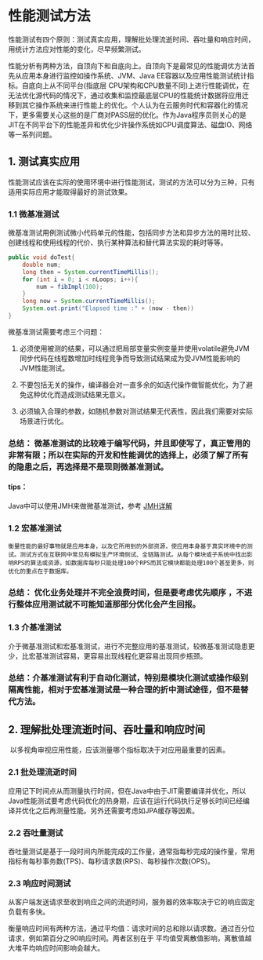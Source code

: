 # 性能测试方法 

​	性能测试有四个原则：测试真实应用，理解批处理流逝时间、吞吐量和响应时间，用统计方法应对性能的变化，尽早频繁测试。

​	性能分析有两种方法，自顶向下和自底向上。自顶向下是最常见的性能调优方法首先从应用本身进行监控如操作系统、JVM、Java EE容器以及应用性能测试统计指标。自底向上从不同平台(指底层 CPU架构和CPU数量不同)上进行性能调优，在无法优化源代码的情况下，通过收集和监控最底层CPU的性能统计数据将应用迁移到其它操作系统来进行性能上的优化。个人认为在云服务时代和容器化的情况下，更多需要关心这些的是厂商对PASS层的优化。作为Java程序员则关心的是JIT在不同平台下的性能差异和优化少许操作系统如CPU调度算法、磁盘IO、网络等一系列问题。 



## 1. 测试真实应用

​	性能测试应该在实际的使用环境中进行性能测试，测试的方法可以分为三种，只有适用实际应用才能取得最好的测试效果。
### 1.1 微基准测试

​	微基准测试用例测试微小代码单元的性能，包括同步方法和异步方法的用时比较、创建线程和使用线程的代价、执行某种算法和替代算法实现的耗时等等。

```java
public void doTest{
    double num;
    long then = System.currentTimeMillis();
    for (int i = 0; i < nLoops; i++){
        num = fibImpl(100);
    }
    long now = System.currentTimeMillis();
    System.out.print("Elapsed time :" + (now - then))
}

```

微基准测试需要考虑三个问题：

1. ​	必须使用被测的结果，可以通过把局部变量实例变量并使用volatile避免JVM同步代码在线程数增加时线程竞争而导致测试结果成为受JVM性能影响的JVM性能测试。

2. ​	不要包括无关的操作，编译器会对一直多余的如迭代操作做智能优化，为了避免这种优化而造成测试结果无意义。
3. ​        必须输入合理的参数，如随机参数对测试结果无代表性，因此我们需要对实际场景进行优化。

### 总结： 微基准测试的比较难于编写代码，并且即使写了，真正管用的非常有限；所以在实际的开发和性能调优的选择上，必须了解了所有的隐患之后，再选择是不是现则微基准测试。

#### tips：
  Java中可以使用JMH来做微基准测试，参考 [JMH详解](jmh.md)

### 1.2 宏基准测试

 	衡量性能的最好事物就是应用本身，以及它所用到的外部资源，使应用本身基于真实环境中的测试。测试方式在互联网中常见有模拟生产环境侧试、全链路测试。从每个模块或子系统中找出影响RPS的算法或资源，如数据库每秒只能处理100个RPS而其它模块都能处理100个甚至更多，则优化的重点在于数据库。

### 总结： 优化业务处理并不完全浪费时间，但是要考虑优先顺序 ，不进行整体应用测试就不可能知道那部分优化会产生回报。

### 1.3 介基准测试

​	介于微基准测试和宏基准测试，进行不完整应用的基准测试，较微基准测试隐患更少，比宏基准测试容易，更容易出现线程化更容易出现同步瓶颈。

### 总结：介基准测试有利于自动化测试，特别是模块化测试或操作级别隔离性能，相对于宏基准测试是一种合理的折中测试途径，但不是替代方法。

## 2. 理解批处理流逝时间、吞吐量和响应时间

​	以多视角审视应用性能，应该测量哪个指标取决于对应用最重要的因素。

### 2.1 批处理流逝时间

​	应用记下时间点从而测量执行时间，但在Java中由于JIT需要编译并优化，所以Java性能测试要考虑代码优化的热身期，应该在运行代码执行足够长时间已经编译并优化之后再测量性能。另外还需要考虑如JPA缓存等因素。

### 2.2 吞吐量测试

​	吞吐量测试是基于一段时间内所能完成的工作量，通常指每秒完成的操作量，常用指标有每秒事务数(TPS)、每秒请求数(RPS)、每秒操作次数(OPS)。

### 2.3 响应时间测试

​	从客户端发送请求至收到响应之间的流逝时间，服务器的效率取决于它的响应固定负载有多快。

​	衡量响应时间有两种方法，通过平均值：请求时间的总和除以请求数。通过百分位请求，例如第百分之90响应时间。两者区别在于 平均值受离散值影响，离散值越大堆平均响应时间影响会越大。



